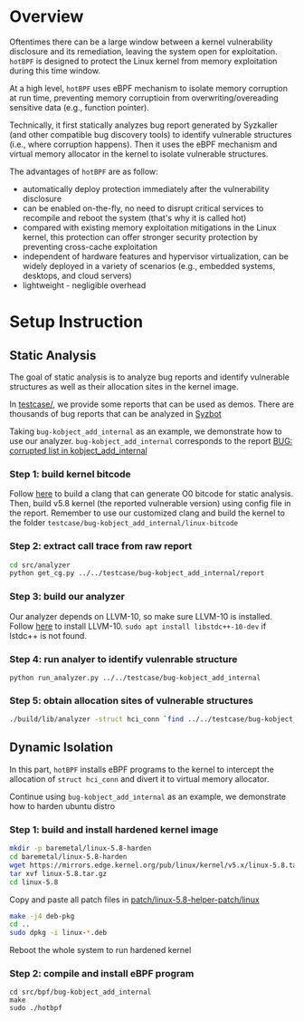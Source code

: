 # Overview
Oftentimes there can be a large window between a kernel vulnerability disclosure and its remediation, leaving the system open for exploitation. 
`hotBPF` is designed to protect the Linux kernel from memory exploitation during this time window.

At a high level, `hotBPF` uses eBPF mechanism to isolate memory corruption at run time, 
preventing memory corruptioin from overwriting/overeading sensitive data (e.g., function pointer). 

Technically, it first statically analyzes bug report generated by Syzkaller (and other compatible bug discovery tools) to 
identify vulnerable structures (i.e., where corruption happens). 
Then it uses the eBPF mechanism and virtual memory allocator in the kernel to isolate vulnerable structures.

The advantages of `hotBPF` are as follow:
- automatically deploy protection immediately after the vulnerability disclosure
- can be enabled on-the-fly, no need to disrupt critical services to recompile and reboot the system (that's why it is called hot)
- compared with existing memory exploitation mitigations in the Linux kernel, 
this protection can offer stronger security protection by preventing cross-cache exploitation
- independent of hardware features and hypervisor virtualization, can be widely deployed in a variety of scenarios 
(e.g., embedded systems, desktops, and cloud servers)
- lightweight - negligible overhead

# Setup Instruction

## Static Analysis
The goal of static analysis is to analyze bug reports and identify vulnerable structures as well as their allocation sites in the kernel image.

In [testcase/](https://github.com/chenyueqi/hotBPF/tree/master/testcase), we provide some reports that can be used as demos. 
There are thousands of bug reports that can be analyzed in [Syzbot](https://syzkaller.appspot.com/upstream)

Taking `bug-kobject_add_internal` as an example, we demonstrate how to use our analyzer. 
`bug-kobject_add_internal` corresponds to the report [BUG: corrupted list in kobject_add_internal](https://syzkaller.appspot.com/bug?id=f0ec9a394925aafbdf13d0a7e6af4cff860f0ed6)

### Step 1: build kernel bitcode 
Follow [here](https://github.com/Markakd/LLVM-O0-BitcodeWriter) to build a clang that can generate O0 bitcode for static analysis. 
Then, build v5.8 kernel (the reported vulnerable version) using config file in the report.
Remember to use our customized clang and build the kernel to the folder `testcase/bug-kobject_add_internal/linux-bitcode`

### Step 2: extract call trace from raw report
```bash
cd src/analyzer
python get_cg.py ../../testcase/bug-kobject_add_internal/report
```

### Step 3: build our analyzer
Our analyzer depends on LLVM-10, so make sure LLVM-10 is installed. Follow [here](https://apt.llvm.org/) to install LLVM-10.
`sudo apt install libstdc++-10-dev` if lstdc++ is not found.

### Step 4: run analyer to identify vulenrable structure
`python run_analyzer.py ../../testcase/bug-kobject_add_internal`

### Step 5: obtain allocation sites of vulnerable structures
```bash
./build/lib/analyzer -struct hci_conn `find ../../testcase/bug-kobject_add_internal/linux-bitcode/ -name "*.bc"`
```

## Dynamic Isolation
In this part, `hotBPF` installs eBPF programs to the kernel to intercept the allocation of `struct hci_conn` and divert it to virtual memory allocator.

Continue using `bug-kobject_add_internal` as an example, we demonstrate how to harden ubuntu distro

### Step 1: build and install hardened kernel image
```bash
mkdir -p baremetal/linux-5.8-harden
cd baremetal/linux-5.8-harden
wget https://mirrors.edge.kernel.org/pub/linux/kernel/v5.x/linux-5.8.tar.gz
tar xvf linux-5.8.tar.gz
cd linux-5.8
```

Copy and paste all patch files in [patch/linux-5.8-helper-patch/linux](https://github.com/chenyueqi/hotBPF/tree/master/patch/linux-5.8-helper-patch/linux)

```bash
make -j4 deb-pkg
cd ..
sudo dpkg -i linux-*.deb
```

Reboot the whole system to run hardened kernel

### Step 2: compile and install eBPF program
```
cd src/bpf/bug-kobject_add_internal
make
sudo ./hotbpf
```
